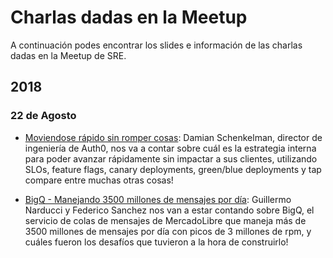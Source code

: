 # Charlas dadas en la Meetup

A continuación podes encontrar los slides e información de las charlas dadas en la Meetup de SRE.

## 2018

### 22 de Agosto

* [Moviendose rápido sin romper cosas](2018/22082018-windofchange.pdf): Damian Schenkelman, director de ingeniería de Auth0, nos va a contar sobre cuál es la estrategia interna para poder avanzar rápidamente sin impactar a sus clientes, utilizando SLOs, feature flags, canary deployments, green/blue deployments y tap compare entre muchas otras cosas!

* [BigQ - Manejando 3500 millones de mensajes por día](2018/22082018-BigQSRE.pdf): Guillermo Narducci y Federico Sanchez nos van a estar contando sobre BigQ, el servicio de colas de mensajes de MercadoLibre que maneja más de 3500 millones de mensajes por día con picos de 3 millones de rpm, y cuáles fueron los desafíos que tuvieron a la hora de construirlo!
